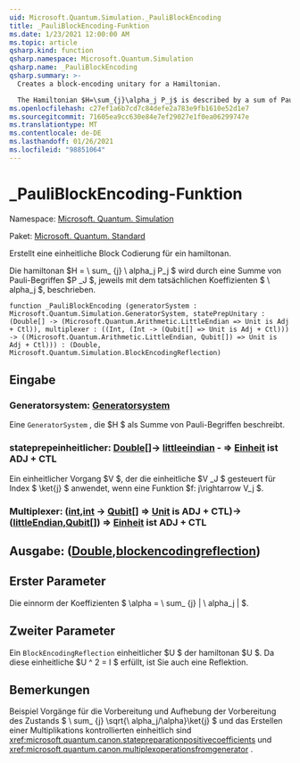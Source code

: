 ```yaml
---
uid: Microsoft.Quantum.Simulation._PauliBlockEncoding
title: _PauliBlockEncoding-Funktion
ms.date: 1/23/2021 12:00:00 AM
ms.topic: article
qsharp.kind: function
qsharp.namespace: Microsoft.Quantum.Simulation
qsharp.name: _PauliBlockEncoding
qsharp.summary: >-
  Creates a block-encoding unitary for a Hamiltonian.

  The Hamiltonian $H=\sum_{j}\alpha_j P_j$ is described by a sum of Pauli terms $P_j$, each with real coefficient $\alpha_j$.
ms.openlocfilehash: c27ef1a6b7cd7c84defe2a783e9fb1610e52d1e7
ms.sourcegitcommit: 71605ea9cc630e84e7ef29027e1f0ea06299747e
ms.translationtype: MT
ms.contentlocale: de-DE
ms.lasthandoff: 01/26/2021
ms.locfileid: "98851064"
---
```

# <a name="_pauliblockencoding-function"></a>_PauliBlockEncoding-Funktion

Namespace: [Microsoft. Quantum. Simulation](xref:Microsoft.Quantum.Simulation)

Paket: [Microsoft. Quantum. Standard](https://nuget.org/packages/Microsoft.Quantum.Standard)


Erstellt eine einheitliche Block Codierung für ein hamiltonan.

Die hamiltonan $H = \ sum_ {j} \ alpha_j P_j $ wird durch eine Summe von Pauli-Begriffen $P _J $, jeweils mit dem tatsächlichen Koeffizienten $ \ alpha_j $, beschrieben.

```qsharp
function _PauliBlockEncoding (generatorSystem : Microsoft.Quantum.Simulation.GeneratorSystem, statePrepUnitary : (Double[] -> (Microsoft.Quantum.Arithmetic.LittleEndian => Unit is Adj + Ctl)), multiplexer : ((Int, (Int -> (Qubit[] => Unit is Adj + Ctl))) -> ((Microsoft.Quantum.Arithmetic.LittleEndian, Qubit[]) => Unit is Adj + Ctl))) : (Double, Microsoft.Quantum.Simulation.BlockEncodingReflection)
```


## <a name="input"></a>Eingabe

### <a name="generatorsystem--generatorsystem"></a>Generatorsystem: [Generatorsystem](xref:Microsoft.Quantum.Simulation.GeneratorSystem)

Eine `GeneratorSystem` , die $H $ als Summe von Pauli-Begriffen beschreibt.


### <a name="stateprepunitary--double---littleendian--unit--is-adj--ctl"></a>stateprepeinheitlicher: [Double](xref:microsoft.quantum.lang-ref.double)[]-> [littleeindian](xref:Microsoft.Quantum.Arithmetic.LittleEndian) - => [Einheit](xref:microsoft.quantum.lang-ref.unit)  ist ADJ + CTL

Ein einheitlicher Vorgang $V $, der die einheitliche $V _J $ gesteuert für Index $ \ket{j} $ anwendet, wenn eine Funktion $f: j\rightarrow V_j $.


### <a name="multiplexer--intint---qubit--unit--is-adj--ctl---littleendianqubit--unit--is-adj--ctl"></a>Multiplexer: ([int](xref:microsoft.quantum.lang-ref.int),[int](xref:microsoft.quantum.lang-ref.int) -> [Qubit](xref:microsoft.quantum.lang-ref.qubit)[] => [Unit](xref:microsoft.quantum.lang-ref.unit)  is ADJ + CTL)-> ([littleEndian](xref:Microsoft.Quantum.Arithmetic.LittleEndian),[Qubit](xref:microsoft.quantum.lang-ref.qubit)[]) => [Einheit](xref:microsoft.quantum.lang-ref.unit)  ist ADJ + CTL





## <a name="output--doubleblockencodingreflection"></a>Ausgabe: ([Double](xref:microsoft.quantum.lang-ref.double),[blockencodingreflection](xref:Microsoft.Quantum.Simulation.BlockEncodingReflection))

## <a name="first-parameter"></a>Erster Parameter

Die einnorm der Koeffizienten $ \alpha = \ sum_ {j} | \ alpha_j | $.

## <a name="second-parameter"></a>Zweiter Parameter

Ein `BlockEncodingReflection` einheitlicher $U $ der hamiltonan $U $. Da diese einheitliche $U ^ 2 = I $ erfüllt, ist Sie auch eine Reflektion.

## <a name="remarks"></a>Bemerkungen

Beispiel Vorgänge für die Vorbereitung und Aufhebung der Vorbereitung des Zustands $ \ sum_ {j} \sqrt{\ alpha_j/\alpha}\ket{j} $ und das Erstellen einer Multiplikations kontrollierten einheitlich sind <xref:microsoft.quantum.canon.statepreparationpositivecoefficients> und <xref:microsoft.quantum.canon.multiplexoperationsfromgenerator> .